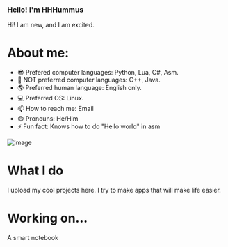 ### Hello! I'm HHHummus

Hi! I am new, and I am excited.


# About me:

- 😎 Prefered computer languages: Python, Lua, C#, Asm.
- 🤨 NOT preferred computer languages: C++, Java.
- 🌎 Preferred human language: English only.
- 💻 Preferred OS: Linux.
- 📫 How to reach me: Email
- 😄 Pronouns: He/Him
- ⚡ Fun fact: Knows how to do "Hello world" in asm

![image](https://cultofthepartyparrot.com/parrots/hd/githubparrot.gif)

# What I do

I upload my cool projects here. I try to make apps that will make life easier.

# Working on...

A smart notebook


<!--
**HHHummus/HHHUmmus** is a ✨ _special_ ✨ repository because its `README.md` (this file) appears on your GitHub profile.

Here are some ideas to get you started:

- 🔭 I’m currently working on ...
- 🌱 I’m currently learning ...
- 👯 I’m looking to collaborate on ...
- 🤔 I’m looking for help with ...
- 💬 Ask me about ...
- 📫 How to reach me: ...
- 😄 Pronouns: ...
- ⚡ Fun fact: ...
-->
